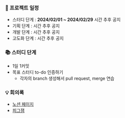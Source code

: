 ### 📅 프로젝트 일정
- 스터디 단계 : **2024/02/01 ~ 2024/02/29** 시간 추후 공지
- 기획 단계 : 시간 추후 공지
- 개발 단계 : 시간 추후 공지
- 고도화 단계 : 시간 추후 공지

### 📚 스터디 단계
-  1일 1커밋
- 목표 스터디 to-do 인증하기 
  - 각자의 branch 생성해서 pull request, merge 연습


### 💡 회의록
- [노션 페이지](https://ambiguous-shovel-ba6.notion.site/6d3c06e009154fcc935634f417b6e5a4?v=ce7488788b7b4eb9817e30ce9e4d105c&pvs=4)
- [피그잼](https://www.figma.com/file/T6AHO5HZjEnIbiCXHNzwde/Untitled?type=whiteboard&t=MqpyDFNSVTYCqFTH-0)
